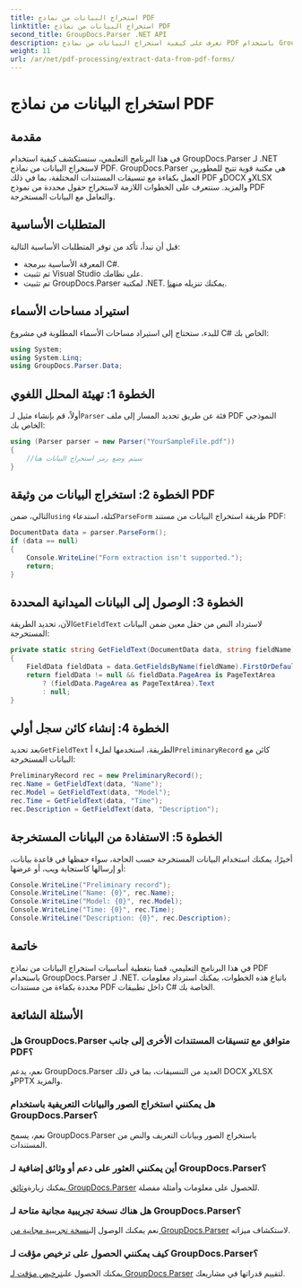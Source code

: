 ```yaml
---
title: استخراج البيانات من نماذج PDF
linktitle: استخراج البيانات من نماذج PDF
second_title: GroupDocs.Parser .NET API
description: تعرف على كيفية استخراج البيانات من نماذج PDF باستخدام GroupDocs.Parser لـ .NET. دليل خطوة بخطوة مع أمثلة التعليمات البرمجية والأسئلة الشائعة.
weight: 11
url: /ar/net/pdf-processing/extract-data-from-pdf-forms/
---
```


# استخراج البيانات من نماذج PDF

## مقدمة
في هذا البرنامج التعليمي، سنستكشف كيفية استخدام GroupDocs.Parser لـ .NET لاستخراج البيانات من نماذج PDF. GroupDocs.Parser هي مكتبة قوية تتيح للمطورين العمل بكفاءة مع تنسيقات المستندات المختلفة، بما في ذلك PDF وDOCX وXLSX والمزيد. سنتعرف على الخطوات اللازمة لاستخراج حقول محددة من نموذج PDF والتعامل مع البيانات المستخرجة.
## المتطلبات الأساسية
قبل أن نبدأ، تأكد من توفر المتطلبات الأساسية التالية:
- المعرفة الأساسية ببرمجة C#.
- تم تثبيت Visual Studio على نظامك.
- تم تثبيت GroupDocs.Parser لمكتبة .NET. يمكنك تنزيله من[هنا](https://releases.groupdocs.com/parser/net/).

## استيراد مساحات الأسماء
للبدء، ستحتاج إلى استيراد مساحات الأسماء المطلوبة في مشروع C# الخاص بك:
```csharp
using System;
using System.Linq;
using GroupDocs.Parser.Data;
```
## الخطوة 1: تهيئة المحلل اللغوي
 أولاً، قم بإنشاء مثيل لـ`Parser` فئة عن طريق تحديد المسار إلى ملف PDF النموذجي الخاص بك:
```csharp
using (Parser parser = new Parser("YourSampleFile.pdf"))
{
    //سيتم وضع رمز استخراج البيانات هنا
}
```
## الخطوة 2: استخراج البيانات من وثيقة PDF
 التالي، ضمن`using` كتلة، استدعاء`ParseForm` طريقة استخراج البيانات من مستند PDF:
```csharp
DocumentData data = parser.ParseForm();
if (data == null)
{
    Console.WriteLine("Form extraction isn't supported.");
    return;
}
```
## الخطوة 3: الوصول إلى البيانات الميدانية المحددة
 الآن، تحديد الطريقة`GetFieldText` لاسترداد النص من حقل معين ضمن البيانات المستخرجة:
```csharp
private static string GetFieldText(DocumentData data, string fieldName)
{
    FieldData fieldData = data.GetFieldsByName(fieldName).FirstOrDefault();
    return fieldData != null && fieldData.PageArea is PageTextArea
        ? (fieldData.PageArea as PageTextArea).Text
        : null;
}
```
## الخطوة 4: إنشاء كائن سجل أولي
 بعد تحديد`GetFieldText` الطريقة، استخدمها لملء أ`PreliminaryRecord` كائن مع البيانات المستخرجة:
```csharp
PreliminaryRecord rec = new PreliminaryRecord();
rec.Name = GetFieldText(data, "Name");
rec.Model = GetFieldText(data, "Model");
rec.Time = GetFieldText(data, "Time");
rec.Description = GetFieldText(data, "Description");
```
## الخطوة 5: الاستفادة من البيانات المستخرجة
أخيرًا، يمكنك استخدام البيانات المستخرجة حسب الحاجة، سواء حفظها في قاعدة بيانات، أو إرسالها كاستجابة ويب، أو عرضها:
```csharp
Console.WriteLine("Preliminary record");
Console.WriteLine("Name: {0}", rec.Name);
Console.WriteLine("Model: {0}", rec.Model);
Console.WriteLine("Time: {0}", rec.Time);
Console.WriteLine("Description: {0}", rec.Description);
```

## خاتمة
في هذا البرنامج التعليمي، قمنا بتغطية أساسيات استخراج البيانات من نماذج PDF باستخدام GroupDocs.Parser لـ .NET. باتباع هذه الخطوات، يمكنك استرداد معلومات محددة بكفاءة من مستندات PDF داخل تطبيقات C# الخاصة بك.

## الأسئلة الشائعة
### هل GroupDocs.Parser متوافق مع تنسيقات المستندات الأخرى إلى جانب PDF؟
نعم، يدعم GroupDocs.Parser العديد من التنسيقات، بما في ذلك DOCX وXLSX وPPTX والمزيد.
### هل يمكنني استخراج الصور والبيانات التعريفية باستخدام GroupDocs.Parser؟
نعم، يسمح GroupDocs.Parser باستخراج الصور وبيانات التعريف والنص من المستندات.
### أين يمكنني العثور على دعم أو وثائق إضافية لـ GroupDocs.Parser؟
 يمكنك زيارة[وثائق GroupDocs.Parser](https://tutorials.groupdocs.com/parser/net/) للحصول على معلومات وأمثلة مفصلة.
### هل هناك نسخة تجريبية مجانية متاحة لـ GroupDocs.Parser؟
 نعم يمكنك الوصول إلى[نسخة تجريبية مجانية من GroupDocs.Parser](https://releases.groupdocs.com/) لاستكشاف ميزاته.
### كيف يمكنني الحصول على ترخيص مؤقت لـ GroupDocs.Parser؟
 يمكنك الحصول على[ترخيص مؤقت لـ GroupDocs.Parser](https://purchase.groupdocs.com/temporary-license/) لتقييم قدراتها في مشاريعك.
